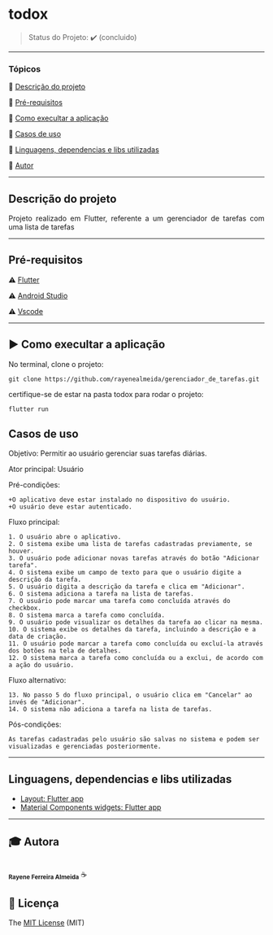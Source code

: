 # todox

> Status do Projeto: :heavy_check_mark: (concluido)
---

### Tópicos 

:small_blue_diamond: [Descrição do projeto](#-descrição-do-projeto)

:small_blue_diamond: [Pré-requisitos](#-pré-requisitos)

:small_blue_diamond: [Como execultar a aplicação](#-como-execultar-a-aplicação)

:small_blue_diamond: [Casos de uso](#-casos-de-uso)

:small_blue_diamond: [Linguagens, dependencias e libs utilizadas](#-linguagens-dependencias-e-libs-utilizadas)

:small_blue_diamond: [Autor](#-autor)

--- 

## Descrição do projeto 

<p align="justify">
  Projeto realizado em Flutter, referente a um gerenciador de tarefas com uma lista de tarefas

</p>


---

## Pré-requisitos

:warning: [Flutter](https://flutter.dev/docs/get-started/install)

:warning: [Android Studio](https://developer.android.com/studio)

:warning: [Vscode](https://code.visualstudio.com/download)

---

## ▶️ Como execultar a aplicação

No terminal, clone o projeto: 

```
git clone https://github.com/rayenealmeida/gerenciador_de_tarefas.git
```
certifique-se de estar na pasta todox para rodar o projeto:

```
flutter run
```

## Casos de uso

Objetivo: Permitir ao usuário gerenciar suas tarefas diárias.

Ator principal: Usuário

Pré-condições:

    +O aplicativo deve estar instalado no dispositivo do usuário.
    +O usuário deve estar autenticado.

Fluxo principal:

    1. O usuário abre o aplicativo.
    2. O sistema exibe uma lista de tarefas cadastradas previamente, se houver.
    3. O usuário pode adicionar novas tarefas através do botão "Adicionar tarefa".
    4. O sistema exibe um campo de texto para que o usuário digite a descrição da tarefa.
    5. O usuário digita a descrição da tarefa e clica em "Adicionar".
    6. O sistema adiciona a tarefa na lista de tarefas.
    7. O usuário pode marcar uma tarefa como concluída através do checkbox.
    8. O sistema marca a tarefa como concluída.
    9. O usuário pode visualizar os detalhes da tarefa ao clicar na mesma.
    10. O sistema exibe os detalhes da tarefa, incluindo a descrição e a data de criação.
    11. O usuário pode marcar a tarefa como concluída ou excluí-la através dos botões na tela de detalhes.
    12. O sistema marca a tarefa como concluída ou a exclui, de acordo com a ação do usuário.

Fluxo alternativo:

    13. No passo 5 do fluxo principal, o usuário clica em "Cancelar" ao invés de "Adicionar".
    14. O sistema não adiciona a tarefa na lista de tarefas.

Pós-condições:

    As tarefas cadastradas pelo usuário são salvas no sistema e podem ser visualizadas e gerenciadas posteriormente.

---

## Linguagens, dependencias e libs utilizadas

- [Layout: Flutter app](https://docs.flutter.dev/ui/layout)
- [Material Components widgets: Flutter app](https://docs.flutter.dev/ui/widgets/material)


---

## 🎓 Autora

 <br />
 <sub><b>Rayene Ferreira Almeida</b></sub> ☕
 <br />



## 📝 Licença 

The [MIT License](https://github.com/AndersonD-art/tasksmobx/commit/64a80024d73a84de3b5a21dfe15dad5fd4c10c7c) (MIT)

